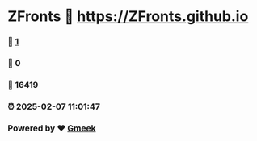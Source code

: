 # ZFronts :link: https://ZFronts.github.io 
### :page_facing_up: [1](https://ZFronts.github.io/tag.html) 
### :speech_balloon: 0 
### :hibiscus: 16419 
### :alarm_clock: 2025-02-07 11:01:47 
### Powered by :heart: [Gmeek](https://github.com/Meekdai/Gmeek)
